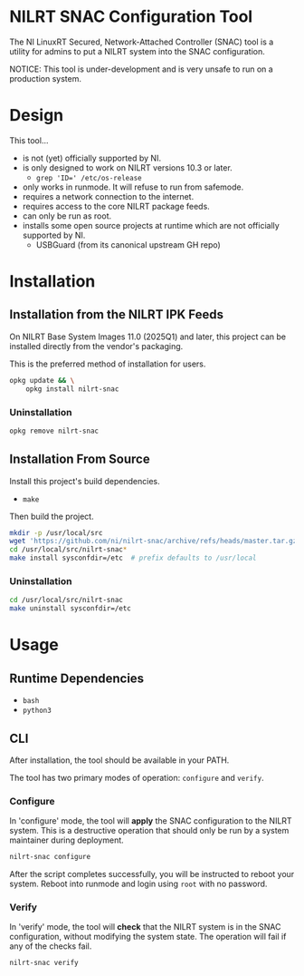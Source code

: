 # NILRT SNAC Configuration Tool

The NI LinuxRT Secured, Network-Attached Controller (SNAC) tool is a utility for admins to put a NILRT system into the SNAC configuration.

NOTICE: This tool is under-development and is very unsafe to run on a production system.


# Design

This tool...
* is not (yet) officially supported by NI.
* is only designed to work on NILRT versions 10.3 or later.
	* `grep 'ID=' /etc/os-release`
* only works in runmode. It will refuse to run from safemode.
* requires a network connection to the internet.
* requires access to the core NILRT package feeds.
* can only be run as root.
* installs some open source projects at runtime which are not officially supported by NI.
	* USBGuard (from its canonical upstream GH repo)


# Installation


## Installation from the NILRT IPK Feeds

On NILRT Base System Images 11.0 (2025Q1) and later, this project can be installed directly from the vendor's packaging.

This is the preferred method of installation for users.

```bash
opkg update && \
	opkg install nilrt-snac
```


### Uninstallation

```bash
opkg remove nilrt-snac
```


## Installation From Source

Install this project's build dependencies.

* `make`

Then build the project.

```bash
mkdir -p /usr/local/src
wget 'https://github.com/ni/nilrt-snac/archive/refs/heads/master.tar.gz' -O - | tar xzf - -C /usr/local/src
cd /usr/local/src/nilrt-snac*
make install sysconfdir=/etc  # prefix defaults to /usr/local
```

### Uninstallation

```bash
cd /usr/local/src/nilrt-snac
make uninstall sysconfdir=/etc
```


# Usage

## Runtime Dependencies

* `bash`
* `python3`


## CLI

After installation, the tool should be available in your PATH.

The tool has two primary modes of operation: `configure` and `verify`.


### Configure

In 'configure' mode, the tool will **apply** the SNAC configuration to the NILRT system. This is a destructive operation that should only be run by a system maintainer during deployment.

```bash
nilrt-snac configure
```

After the script completes successfully, you will be instructed to reboot your system. Reboot into runmode and login using `root` with no password.


### Verify

In 'verify' mode, the tool will **check** that the NILRT system is in the SNAC configuration, without modifying the system state. The operation will fail if any of the checks fail.

```bash
nilrt-snac verify
```
